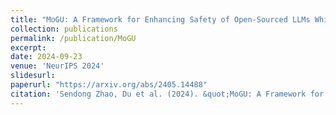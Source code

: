 ```yaml
---
title: "MoGU: A Framework for Enhancing Safety of Open-Sourced LLMs While Preserving Their Usability"
collection: publications
permalink: /publication/MoGU
excerpt: 
date: 2024-09-23
venue: 'NeurIPS 2024'
slidesurl: 
paperurl: "https://arxiv.org/abs/2405.14488"
citation: 'Sendong Zhao, Du et al. (2024). &quot;MoGU: A Framework for Enhancing Safety of Open-Sourced LLMs While Preserving Their Usability.&quot; <i>NeurIPS 2024</i>.'
---
```

